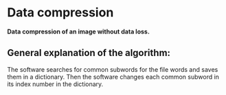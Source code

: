# Data compression
__Data compression of an image without data loss.__

## General explanation of the algorithm:
The software searches for common subwords for the file words and saves them in a dictionary. 
Then the software changes each common subword in its index number in the dictionary.


